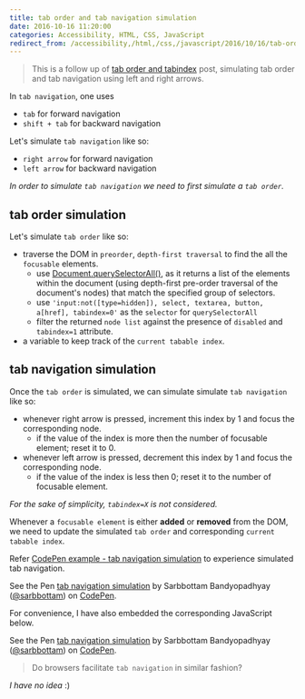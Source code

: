 ```yaml
---
title: tab order and tab navigation simulation
date: 2016-10-16 11:20:00
categories: Accessibility, HTML, CSS, JavaScript
redirect_from: /accessibility,/html,/css,/javascript/2016/10/16/tab-order-and-tab-navigation-simulation/
---
```


>This is a follow up of [tab order and tabindex](/blog/2016/10/14/tab-order-and-tabindex) post, simulating tab order and tab navigation using left and right arrows.

In `tab navigation`, one uses

- `tab` for forward navigation
- `shift + tab` for backward navigation

Let's simulate `tab navigation` like so:

- `right arrow` for forward navigation
- `left arrow` for backward navigation

_In order to simulate `tab navigation` we need to first simulate a `tab order`._

## tab order simulation

Let's simulate `tab order` like so:

- traverse the DOM in `preorder`, `depth-first traversal` to find the all the `focusable` elements.
  - use [Document.querySelectorAll()](https://developer.mozilla.org/en-US/docs/Web/API/Document/querySelectorAll),
as it returns a list of the elements within the document (using depth-first pre-order traversal of the document's nodes) that match the specified group of selectors.
  - use `'input:not([type=hidden]), select, textarea, button, a[href], tabindex=0'` as the `selector` for `querySelectorAll`
  - filter the returned `node list` against the presence of `disabled` and `tabindex=1` attribute.
- a variable to keep track of the `current tabable index`.

## tab navigation simulation

Once the `tab order` is simulated, we can simulate simulate `tab navigation` like so:

- whenever right arrow is pressed, increment this index by 1 and focus the corresponding node.
  - if the value of the index is more then the number of focusable element; reset it to 0.
- whenever left arrow is pressed, decrement this index by 1 and focus the corresponding node.
  - if the value of the index is less then 0; reset it to the number of focusable element.

_For the sake of simplicity, `tabindex=X` is not considered._

Whenever a `focusable element` is either **added** or **removed** from the DOM, we need to update the simulated `tab order` and  corresponding `current tabable index`.


Refer [CodePen example - tab navigation simulation](http://codepen.io/sarbbottam/full/NRBBXE/) to experience simulated tab navigation.

<p data-height="530" data-theme-id="0" data-slug-hash="NRBBXE" data-default-tab="result" data-user="sarbbottam" data-embed-version="2" class="codepen">See the Pen <a href="http://codepen.io/sarbbottam/pen/NRBBXE/">tab navigation simulation</a> by Sarbbottam Bandyopadhyay (<a href="http://codepen.io/sarbbottam">@sarbbottam</a>) on <a href="http://codepen.io">CodePen</a>.</p>
<script async src="//assets.codepen.io/assets/embed/ei.js"></script>

For convenience, I have also embedded the corresponding JavaScript below.

<p data-height="2350" data-theme-id="0" data-slug-hash="NRBBXE" data-default-tab="js" data-user="sarbbottam" data-embed-version="2" class="codepen">See the Pen <a href="http://codepen.io/sarbbottam/pen/NRBBXE/">tab navigation simulation</a> by Sarbbottam Bandyopadhyay (<a href="http://codepen.io/sarbbottam">@sarbbottam</a>) on <a href="http://codepen.io">CodePen</a>.</p>
<script async src="//assets.codepen.io/assets/embed/ei.js"></script>

>Do browsers facilitate `tab navigation` in similar fashion?

_I have no idea_ :)
